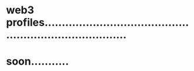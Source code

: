 # web3 profiles.............................................................................
# soon...........
